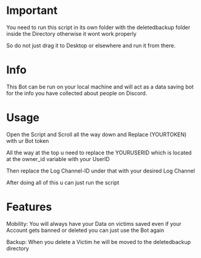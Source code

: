 # Important
You need to run this script in its own folder with the deletedbackup folder inside the Directory otherwise it wont work properly

So do not just drag it to Desktop or elsewhere and run it from there.

# Info
This Bot can be run on your local machine and will act as a data saving bot for the info you have collected about people on Discord.

# Usage
Open the Script and Scroll all the way down and Replace (YOURTOKEN) with ur Bot token

All the way at the top u need to replace the YOURUSERID which is located at the owner_id variable with your UserID

Then replace the Log Channel-ID under that with your desired Log Channel

After doing all of this u can just run the script

# Features
Mobility:
You will always have your Data on victims saved even if your Account gets banned or deleted you can just use the Bot again

Backup:
When you delete a Victim he will be moved to the deletedbackup directory

